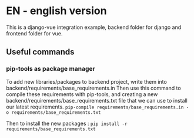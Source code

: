 # EN - english version

This is a django-vue integration example, backend folder for django and frontend folder for vue.

## Useful commands

### pip-tools as package manager

To add new libraries/packages to backend project, write them into
backend/requirements/base_requirements.in
Then use this command to compile these requirements with pip-tools,
and creating a new backend/requirements/base_requirements.txt file
that we can use to install our latest requirements.
`pip-compile requirements/base_requirements.in -o requirements/base_requirements.txt`

Then to install the new packages :
`pip install -r requirements/base_requirements.txt`

